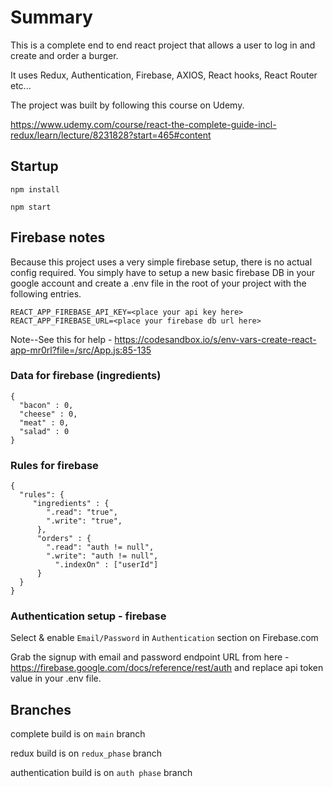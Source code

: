 
# Summary

This is a complete end to end react project that allows a user to log in and create and order a burger.

It uses Redux, Authentication, Firebase, AXIOS, React hooks, React Router etc...

The project was built by following this course on Udemy. 

https://www.udemy.com/course/react-the-complete-guide-incl-redux/learn/lecture/8231828?start=465#content

## Startup

```npm install```
 
```npm start```


## Firebase notes
Because this project uses a very simple firebase setup, there is no actual config required. You simply have to setup a new basic firebase DB in your google account and create a .env file in the root of your project with the following entries.

```
REACT_APP_FIREBASE_API_KEY=<place your api key here>
REACT_APP_FIREBASE_URL=<place your firebase db url here>
```

Note--See this for help - https://codesandbox.io/s/env-vars-create-react-app-mr0rl?file=/src/App.js:85-135



### Data for firebase (ingredients)
```
{
  "bacon" : 0,
  "cheese" : 0,
  "meat" : 0,
  "salad" : 0
}
```

### Rules for firebase
```
{
  "rules": {
     "ingredients" : {
        ".read": "true",
        ".write": "true",
      },
      "orders" : {
        ".read": "auth != null",
        ".write": "auth != null",
          ".indexOn" : ["userId"]
      }
  }
}
```

### Authentication setup - firebase
Select & enable ```Email/Password``` in ```Authentication``` section on Firebase.com

Grab the signup with email and password endpoint URL from here - https://firebase.google.com/docs/reference/rest/auth and replace api token value in your .env file. 


## Branches

complete build is on ```main``` branch

redux build is on ```redux_phase``` branch

authentication build is on ```auth phase``` branch


